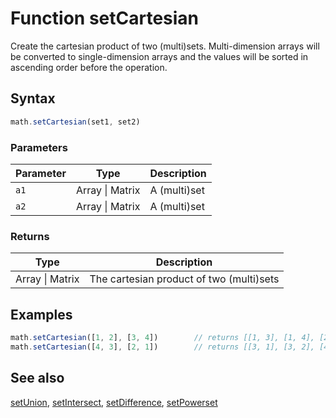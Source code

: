 <!-- Note: This file is automatically generated from source code comments. Changes made in this file will be overridden. -->

# Function setCartesian

Create the cartesian product of two (multi)sets.
Multi-dimension arrays will be converted to single-dimension arrays
and the values will be sorted in ascending order before the operation.


## Syntax

```js
math.setCartesian(set1, set2)
```

### Parameters

Parameter | Type | Description
--------- | ---- | -----------
`a1` | Array &#124; Matrix | A (multi)set
`a2` | Array &#124; Matrix | A (multi)set

### Returns

Type | Description
---- | -----------
Array &#124; Matrix | The cartesian product of two (multi)sets


## Examples

```js
math.setCartesian([1, 2], [3, 4])        // returns [[1, 3], [1, 4], [2, 3], [2, 4]]
math.setCartesian([4, 3], [2, 1])        // returns [[3, 1], [3, 2], [4, 1], [4, 2]]
```


## See also

[setUnion](setUnion.md),
[setIntersect](setIntersect.md),
[setDifference](setDifference.md),
[setPowerset](setPowerset.md)
